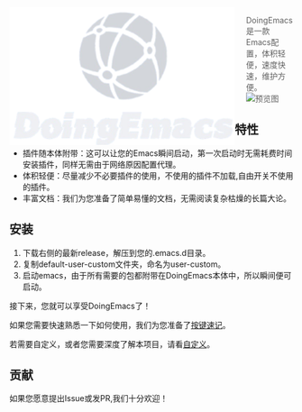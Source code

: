 <img src="logo.png" align="left" width="400px" height="244px"/>
<img align="left" width="0" height="192px" hspace="10"/>

> DoingEmacs是一款Emacs配置，体积轻便，速度快速，维护方便。
![预览图](https://emacs-china.org/uploads/default/original/3X/0/b/0b9d36839ec7547ae060805758db6558bbabb643.png)

## 特性
* 插件随本体附带：这可以让您的Emacs瞬间启动，第一次启动时无需耗费时间安装插件，同样无需由于网络原因配置代理。
* 体积轻便：尽量减少不必要插件的使用，不使用的插件不加载,自由开关不使用的插件。
* 丰富文档：我们为您准备了简单易懂的文档，无需阅读复杂枯燥的长篇大论。

## 安装
1. 下载右侧的最新release，解压到您的.emacs.d目录。
3. 复制default-user-custom文件夹，命名为user-custom。
4. 启动emacs，由于所有需要的包都附带在DoingEmacs本体中，所以瞬间便可启动。

接下来，您就可以享受DoingEmacs了！

如果您需要快速熟悉一下如何使用，我们为您准备了[按键速记](./docs/keyboard.md)。

若需要自定义，或者您需要深度了解本项目，请看[自定义](./docs/custom.md)。

## 贡献
如果您愿意提出Issue或发PR,我们十分欢迎！
